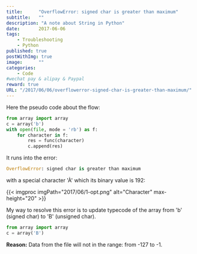 ```yaml
---
title:      "OverflowError: signed char is greater than maximum"
subtitle:   ""
description: "A note about String in Python"
date:       2017-06-06
tags:
    - Troubleshooting
    - Python
published: true
postWithImg: true
image:      ""
categories:
    - Code
#wechat pay & alipay & Paypal
reward: true
URL: "/2017/06/06/overflowerror-signed-char-is-greater-than-maximum/"
---
```

Here the pseudo code about the flow:

~~~python
from array import array
c = array('b')
with open(file, mode = 'rb') as f:
    for character in f:
        res = func(character)
        c.append(res)
~~~

It runs into the error:

~~~python
OverflowError: signed char is greater than maximum
~~~

with a special character 'À' which its binary value is 192:

{{< imgproc imgPath="2017/06/1-opt.png" alt="Character" max-height="20" >}}

My way to resolve this error is to update typecode of the array from 'b' (signed char) to 'B' (unsigned char).

~~~python
from array import array
c = array('B')
~~~

**Reason:** Data from the file will not in the range: from -127 to -1.

